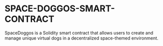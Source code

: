 # SPACE-DOGGOS-SMART-CONTRACT
SpaceDoggos is a Solidity smart contract that allows users to create and manage unique virtual dogs in a decentralized space-themed environment.
